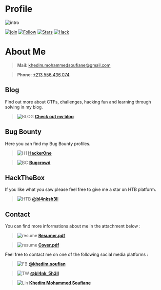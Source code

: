 # Profile

![intro](https://github.com/soufian2017/soufian2017.github.io/raw/master/images/intro.png)

[![join](https://img.shields.io/badge/Blog-Join%20Me-blue)](https://soufian2017.github.io/Blog/)
[![Follow](https://img.shields.io/github/followers/soufian2017?label=Follow%20Me&color=success)]()
[![Stars](https://img.shields.io/badge/My%20stars-Check%20it%20out-yellow)](https://github.com/soufian2017?tab=stars)
[![Hack](https://img.shields.io/badge/Hack-For%20Good-orange)]()

# About Me

> **Mail**: [khedim.mohammedsoufiane@gmail.com](mailto:khedim.mohammedsoufiane@gmail.com)

> **Phone**: [+213 556 436 074]()

## Blog

Find out more about CTFs, challenges, hacking fun and learning through solving in my blog.
> ![BLOG](https://github.com/soufian2017/soufian2017.github.io/raw/master/images/blog.png) [**Check out my blog**](https://soufian2017.github.io/Blog/)

## Bug Bounty

Here you can find my Bug Bounty profiles.
> ![H1](https://github.com/soufian2017/soufian2017.github.io/raw/master/images/h1.png) [**HackerOne**](https://hackerone.com/bl4nk_5h3ll)

> ![BC](https://github.com/soufian2017/soufian2017.github.io/raw/master/images/bc.png) [**Bugcrowd**](https://bugcrowd.com/Bl4nk_5h3ll)

## **HackTheBox**

If you like what you saw please feel free to give me a star on HTB platform.
> ![HTB](https://github.com/soufian2017/soufian2017.github.io/raw/master/images/htb.png) [**@bl4nksh3ll**](https://www.hackthebox.eu/profile/145799)

## **Contact**

You can find more informations about me in the attachment below :
> ![resume](https://github.com/soufian2017/soufian2017.github.io/raw/master/images/down.png) [**Resumer.pdf**](https://github.com/soufian2017/soufian2017.github.io/raw/master/documents/Resume_2021.PDF)


> ![resume](https://github.com/soufian2017/soufian2017.github.io/raw/master/images/down.png) [**Cover.pdf**](https://github.com/soufian2017/soufian2017.github.io/raw/master/documents/Cover.pdf)

Feel free to contact me on one of the following social media platforms :
> ![FB](https://github.com/soufian2017/soufian2017.github.io/raw/master/images/fbook.png) [**@khedim.soufian**](https://facebook.com/khedim.soufian)


> ![TW](https://github.com/soufian2017/soufian2017.github.io/raw/master/images/tw.png) [**@bl4nk_5h3ll**](https://twitter.com/bl4nk_5h3ll)


> ![Lin](https://github.com/soufian2017/soufian2017.github.io/raw/master/images/lin.png) [**Khedim Mohammed Soufiane**](https://www.linkedin.com/in/khedim-mohammed-soufiane/)
